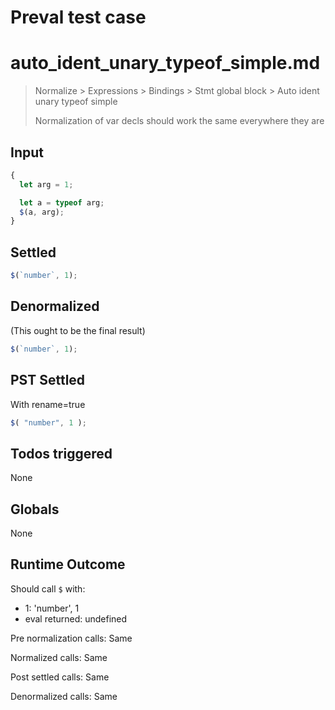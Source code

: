 # Preval test case

# auto_ident_unary_typeof_simple.md

> Normalize > Expressions > Bindings > Stmt global block > Auto ident unary typeof simple
>
> Normalization of var decls should work the same everywhere they are

## Input

`````js filename=intro
{
  let arg = 1;

  let a = typeof arg;
  $(a, arg);
}
`````


## Settled


`````js filename=intro
$(`number`, 1);
`````


## Denormalized
(This ought to be the final result)

`````js filename=intro
$(`number`, 1);
`````


## PST Settled
With rename=true

`````js filename=intro
$( "number", 1 );
`````


## Todos triggered


None


## Globals


None


## Runtime Outcome


Should call `$` with:
 - 1: 'number', 1
 - eval returned: undefined

Pre normalization calls: Same

Normalized calls: Same

Post settled calls: Same

Denormalized calls: Same
